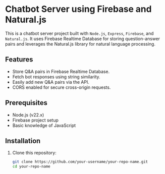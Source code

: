 # Chatbot Server using Firebase and Natural.js

This is a chatbot server project built with `Node.js`, `Express`, `Firebase`, and `Natural.js`. It uses Firebase Realtime Database for storing question-answer pairs and leverages the Natural.js library for natural language processing.

## Features

- Store Q&A pairs in Firebase Realtime Database.
- Fetch bot responses using string similarity.
- Easily add new Q&A pairs via the API.
- CORS enabled for secure cross-origin requests.

## Prerequisites

- Node.js (v22.x)
- Firebase project setup
- Basic knowledge of JavaScript

## Installation

1. Clone this repository:
   ```bash
   git clone https://github.com/your-username/your-repo-name.git
   cd your-repo-name
